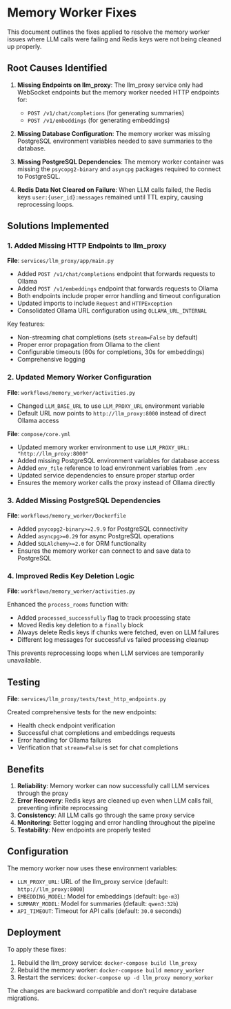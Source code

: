 # Memory Worker Fixes

This document outlines the fixes applied to resolve the memory worker issues where LLM calls were failing and Redis keys were not being cleaned up properly.

## Root Causes Identified

1. **Missing Endpoints on llm_proxy**: The llm_proxy service only had WebSocket endpoints but the memory worker needed HTTP endpoints for:
   - `POST /v1/chat/completions` (for generating summaries)
   - `POST /v1/embeddings` (for generating embeddings)

2. **Missing Database Configuration**: The memory worker was missing PostgreSQL environment variables needed to save summaries to the database.

3. **Missing PostgreSQL Dependencies**: The memory worker container was missing the `psycopg2-binary` and `asyncpg` packages required to connect to PostgreSQL.

4. **Redis Data Not Cleared on Failure**: When LLM calls failed, the Redis keys `user:{user_id}:messages` remained until TTL expiry, causing reprocessing loops.

## Solutions Implemented

### 1. Added Missing HTTP Endpoints to llm_proxy

**File**: `services/llm_proxy/app/main.py`

- Added `POST /v1/chat/completions` endpoint that forwards requests to Ollama
- Added `POST /v1/embeddings` endpoint that forwards requests to Ollama  
- Both endpoints include proper error handling and timeout configuration
- Updated imports to include `Request` and `HTTPException`
- Consolidated Ollama URL configuration using `OLLAMA_URL_INTERNAL`

Key features:
- Non-streaming chat completions (sets `stream=False` by default)
- Proper error propagation from Ollama to the client
- Configurable timeouts (60s for completions, 30s for embeddings)
- Comprehensive logging

### 2. Updated Memory Worker Configuration

**File**: `workflows/memory_worker/activities.py`

- Changed `LLM_BASE_URL` to use `LLM_PROXY_URL` environment variable
- Default URL now points to `http://llm_proxy:8000` instead of direct Ollama access

**File**: `compose/core.yml`

- Updated memory worker environment to use `LLM_PROXY_URL: "http://llm_proxy:8000"`
- Added missing PostgreSQL environment variables for database access
- Added `env_file` reference to load environment variables from `.env`
- Updated service dependencies to ensure proper startup order
- Ensures the memory worker calls the proxy instead of Ollama directly

### 3. Added Missing PostgreSQL Dependencies

**File**: `workflows/memory_worker/Dockerfile`

- Added `psycopg2-binary>=2.9.9` for PostgreSQL connectivity
- Added `asyncpg>=0.29` for async PostgreSQL operations
- Added `SQLAlchemy>=2.0` for ORM functionality
- Ensures the memory worker can connect to and save data to PostgreSQL

### 4. Improved Redis Key Deletion Logic

**File**: `workflows/memory_worker/activities.py`

Enhanced the `process_rooms` function with:
- Added `processed_successfully` flag to track processing state
- Moved Redis key deletion to a `finally` block
- Always delete Redis keys if chunks were fetched, even on LLM failures
- Different log messages for successful vs failed processing cleanup

This prevents reprocessing loops when LLM services are temporarily unavailable.

## Testing

**File**: `services/llm_proxy/tests/test_http_endpoints.py`

Created comprehensive tests for the new endpoints:
- Health check endpoint verification
- Successful chat completions and embeddings requests
- Error handling for Ollama failures
- Verification that `stream=False` is set for chat completions

## Benefits

1. **Reliability**: Memory worker can now successfully call LLM services through the proxy
2. **Error Recovery**: Redis keys are cleaned up even when LLM calls fail, preventing infinite reprocessing
3. **Consistency**: All LLM calls go through the same proxy service
4. **Monitoring**: Better logging and error handling throughout the pipeline
5. **Testability**: New endpoints are properly tested

## Configuration

The memory worker now uses these environment variables:
- `LLM_PROXY_URL`: URL of the llm_proxy service (default: `http://llm_proxy:8000`)
- `EMBEDDING_MODEL`: Model for embeddings (default: `bge-m3`)
- `SUMMARY_MODEL`: Model for summaries (default: `qwen3:32b`)
- `API_TIMEOUT`: Timeout for API calls (default: `30.0` seconds)

## Deployment

To apply these fixes:

1. Rebuild the llm_proxy service: `docker-compose build llm_proxy`
2. Rebuild the memory worker: `docker-compose build memory_worker`
3. Restart the services: `docker-compose up -d llm_proxy memory_worker`

The changes are backward compatible and don't require database migrations. 